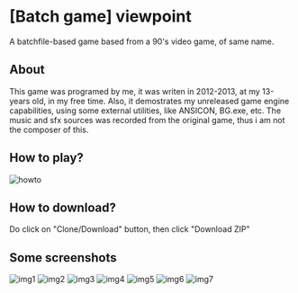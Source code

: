 # [Batch game] viewpoint
A batchfile-based game based from a 90's video game, of same name.

## About
This game was programed by me, it was writen in 2012-2013, at my 13-years old, in my free time.
Also, it demostrates my unreleased game engine capabilities, using some external utilities, like ANSICON, BG.exe, etc.
The music and sfx sources was recorded from the original game, thus i am not the composer of this.

## How to play?

![howto](http://i1060.photobucket.com/albums/t452/honguito98/viewpoint_howto.png)

## How to download?
Do click on "Clone/Download" button, then click "Download ZIP"

## Some screenshots
![img1](http://i1060.photobucket.com/albums/t452/honguito98/viewpoint_init.png)
![img2](http://i1060.photobucket.com/albums/t452/honguito98/viewpoint_lv1.png)
![img3](http://i1060.photobucket.com/albums/t452/honguito98/viewpoint_lv2.png)
![img4](http://i1060.photobucket.com/albums/t452/honguito98/viewpoint_lv3.png)
![img5](http://i1060.photobucket.com/albums/t452/honguito98/viewpoint_lv4.png)
![img6](http://i1060.photobucket.com/albums/t452/honguito98/viewpoint_lv5.png)
![img7](http://i1060.photobucket.com/albums/t452/honguito98/viewpoint_lv6.png)
